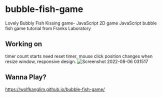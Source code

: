 # bubble-fish-game
Lovely Bubbly Fish Kissing game- JavaScript 2D game
JavaScript bubble fish game tutorial from Franks Laboratory

## Working on
timer count starts need reset timer, mouse click position changes when resize window, responsive design.
![Screenshot 2022-08-06 031517](https://user-images.githubusercontent.com/74490365/183239283-31b8d839-f138-40c9-8131-0df154516615.png)
## Wanna Play?
https://wolfkanglim.github.io/bubble-fish-game/
